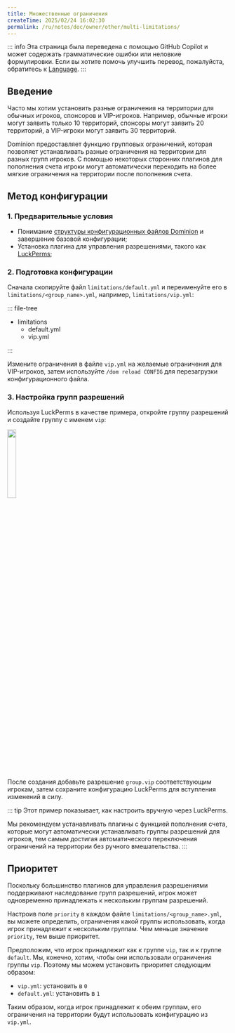 ```yaml
---
title: Множественные ограничения
createTime: 2025/02/24 16:02:30
permalink: /ru/notes/doc/owner/other/multi-limitations/
---
```


::: info
Эта страница была переведена с помощью GitHub Copilot и может содержать грамматические ошибки или неловкие формулировки.
Если вы хотите помочь улучшить перевод, пожалуйста, обратитесь к [Language](/ru/notes/doc/owner/config-ref/languages/).
:::

## Введение

Часто мы хотим установить разные ограничения на территории для обычных игроков, спонсоров и VIP-игроков. Например,
обычные игроки могут заявить только 10 территорий, спонсоры могут заявить 20 территорий, а VIP-игроки могут заявить 30
территорий.

Dominion предоставляет функцию групповых ограничений, которая позволяет устанавливать разные ограничения на территории для разных групп игроков.
С помощью некоторых сторонних плагинов для пополнения счета игроки могут автоматически переходить на более мягкие ограничения на территории после пополнения счета.

## Метод конфигурации

### 1. Предварительные условия

- Понимание [структуры конфигурационных файлов Dominion](/ru/notes/doc/owner/config-ref/overview/) и завершение
  базовой конфигурации;
- Установка плагина для управления разрешениями, такого как [LuckPerms](https://luckperms.net/);

### 2. Подготовка конфигурации

Сначала скопируйте файл `limitations/default.yml` и переименуйте его в `limitations/<group_name>.yml`, например,
`limitations/vip.yml`:

::: file-tree

- limitations
    - default.yml
    - vip.yml

:::

Измените ограничения в файле `vip.yml` на желаемые ограничения для VIP-игроков, затем используйте `/dom reload CONFIG` для
перезагрузки конфигурационного файла.

### 3. Настройка групп разрешений

Используя LuckPerms в качестве примера, откройте группу разрешений и создайте группу с именем `vip`:

<img src="https://ssl.lunadeer.cn:14437/i/2024/08/20/66c46029af3ed.png" alt="" width="20%">

После создания добавьте разрешение `group.vip` соответствующим игрокам, затем сохраните конфигурацию LuckPerms для
вступления изменений в силу.

::: tip
Этот пример показывает, как настроить вручную через LuckPerms.

Мы рекомендуем устанавливать плагины с функцией пополнения счета, которые могут автоматически устанавливать группы разрешений для игроков,
тем самым достигая автоматического переключения ограничений на территории без ручного вмешательства.
:::

## Приоритет

Поскольку большинство плагинов для управления разрешениями поддерживают наследование групп разрешений, игрок может одновременно принадлежать к нескольким группам разрешений.

Настроив поле `priority` в каждом файле `limitations/<group_name>.yml`, вы можете определить, ограничения какой группы использовать, когда игрок принадлежит к нескольким группам.
Чем меньше значение `priority`, тем выше приоритет.

Предположим, что игрок принадлежит как к группе `vip`, так и к группе `default`. Мы, конечно, хотим, чтобы они использовали ограничения группы `vip`.
Поэтому мы можем установить приоритет следующим образом:

- `vip.yml`: установить в `0`
- `default.yml`: установить в `1`

Таким образом, когда игрок принадлежит к обеим группам, его ограничения на территории будут использовать конфигурацию из `vip.yml`.
